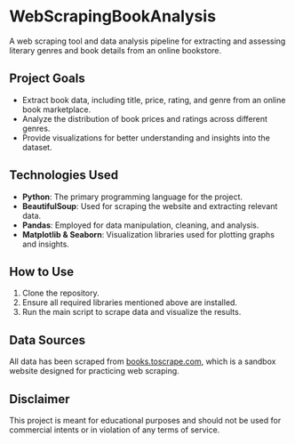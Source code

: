 # WebScrapingBookAnalysis

A web scraping tool and data analysis pipeline for extracting and assessing literary genres and book details from an online bookstore.

## Project Goals

- Extract book data, including title, price, rating, and genre from an online book marketplace.
- Analyze the distribution of book prices and ratings across different genres.
- Provide visualizations for better understanding and insights into the dataset.

## Technologies Used

- **Python**: The primary programming language for the project.
- **BeautifulSoup**: Used for scraping the website and extracting relevant data.
- **Pandas**: Employed for data manipulation, cleaning, and analysis.
- **Matplotlib & Seaborn**: Visualization libraries used for plotting graphs and insights.

## How to Use

1. Clone the repository.
2. Ensure all required libraries mentioned above are installed.
3. Run the main script to scrape data and visualize the results.

## Data Sources

All data has been scraped from [books.toscrape.com](http://books.toscrape.com/), which is a sandbox website designed for practicing web scraping.

## Disclaimer

This project is meant for educational purposes and should not be used for commercial intents or in violation of any terms of service.

